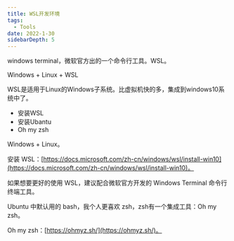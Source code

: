 ```yaml
---
title: WSL开发环境
tags: 
  - Tools
date: 2022-1-30
sidebarDepth: 5
---
```


windows terminal，微软官方出的一个命令行工具。WSL。

Windows + Linux + WSL

WSL是适用于Linux的Windows子系统。比虚拟机快的多，集成到windows10系统中了。

- 安装WSL
- 安装Ubantu
- Oh my zsh

Windows + Linux。

安装 WSL：[https://docs.microsoft.com/zh-cn/windows/wsl/install-win10](https://docs.microsoft.com/zh-cn/windows/wsl/install-win10)。

如果想要更好的使用 WSL，建议配合微软官方开发的 Windows Terminal 命令行终端工具。

Ubuntu 中默认用的 bash，我个人更喜欢 zsh，zsh有一个集成工具：Oh my zsh。

Oh my zsh：[https://ohmyz.sh/](https://ohmyz.sh/)。
